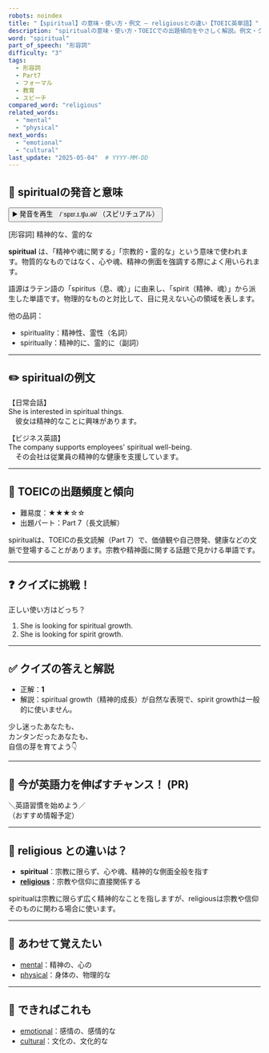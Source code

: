 ```yaml
---
robots: noindex
title: "【spiritual】の意味・使い方・例文 ― religiousとの違い【TOEIC英単語】"
description: "spiritualの意味・使い方・TOEICでの出題傾向をやさしく解説。例文・クイズ付きでreligiousとの違いもわかりやすく学べます。"
word: "spiritual"
part_of_speech: "形容詞"
difficulty: "3"
tags:
  - 形容詞
  - Part7
  - フォーマル
  - 教育
  - スピーチ
compared_word: "religious"
related_words:
  - "mental"
  - "physical"
next_words:
  - "emotional"
  - "cultural"
last_update: "2025-05-04"  # YYYY-MM-DD
---
```


## 🔰 spiritualの発音と意味

<button class="play-audio" onclick="playTTS('spiritual')">
  <span class="play-audio-main">
    ▶️ 発音を再生　/ˈspɪr.ɪ.tʃu.əl/
  </span>
  <span class="play-audio-sub">
    （スピリチュアル）
  </span>
</button>

[形容詞] 精神的な、霊的な

**spiritual** は、「精神や魂に関する」「宗教的・霊的な」という意味で使われます。物質的なものではなく、心や魂、精神の側面を強調する際によく用いられます。

語源はラテン語の「spiritus（息、魂）」に由来し、「spirit（精神、魂）」から派生した単語です。物理的なものと対比して、目に見えない心の領域を表します。

他の品詞：  
- spirituality：精神性、霊性（名詞）
- spiritually：精神的に、霊的に（副詞）

---

## ✏️ spiritualの例文

【日常会話】  
She is interested in spiritual things.  
　彼女は精神的なことに興味があります。

【ビジネス英語】  
The company supports employees' spiritual well-being.  
　その会社は従業員の精神的な健康を支援しています。

---

## 🎯 TOEICの出題頻度と傾向

- 難易度：★★★☆☆
- 出題パート：Part 7（長文読解）

spiritualは、TOEICの長文読解（Part 7）で、価値観や自己啓発、健康などの文脈で登場することがあります。宗教や精神面に関する話題で見かける単語です。

---

## ❓ クイズに挑戦！

正しい使い方はどっち？

1. She is looking for spiritual growth.  
2. She is looking for spirit growth.

---

## ✅ クイズの答えと解説

- 正解：**1**
- 解説：spiritual growth（精神的成長）が自然な表現で、spirit growthは一般的に使いません。

少し迷ったあなたも、  
カンタンだったあなたも、  
自信の芽を育てよう👇️

---

## 🚀 今が英語力を伸ばすチャンス！ (PR)

<div class="info-center">
＼英語習慣を始めよう／<br>  
（おすすめ情報予定）
</div>

---

## 🤔  religious との違いは？

- **spiritual**：宗教に限らず、心や魂、精神的な側面全般を指す
- **[religious](/religious)**：宗教や信仰に直接関係する

spiritualは宗教に限らず広く精神的なことを指しますが、religiousは宗教や信仰そのものに関わる場合に使います。

---

## 🧩 あわせて覚えたい

- [mental](/mental)：精神の、心の
- [physical](/physical)：身体の、物理的な

---

## 📖 できればこれも

- [emotional](/emotional)：感情の、感情的な
- [cultural](/cultural)：文化の、文化的な

<!-- cvid: aid16_bid13 -->
